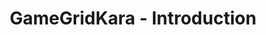 ---
layout: redirect
title: "GameGridKara - Introduction"
slug: gamegrid-kara-chapter5
redirect: /library/gamegrid-kara/chapter5/
published: true
---